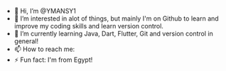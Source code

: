 - 👋 Hi, I’m @YMANSY1
- 👀 I’m interested in alot of things, but mainly I'm on Github to learn and improve my coding skills and learn version control.
- 🌱 I’m currently learning Java, Dart, Flutter, Git and version control in general!
- 📫 How to reach me: 
- ⚡ Fun fact: I'm from Egypt!

<!---
YMANSY1/YMANSY1 is a ✨ special ✨ repository because its `README.md` (this file) appears on your GitHub profile.
You can click the Preview link to take a look at your changes.
--->
